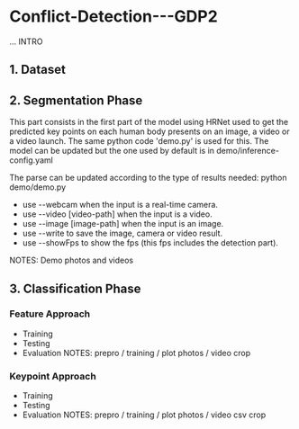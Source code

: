 # Conflict-Detection---GDP2

... INTRO

## 1. Dataset

## 2. Segmentation Phase
This part consists in the first part of the model using HRNet used to get the predicted key points on each human body presents on an image, a video or a video launch. 
The same python code 'demo.py' is used for this. The model can be updated but the one used by default is in demo/inference-config.yaml

The parse can be updated according to the type of results needed:
python demo/demo.py 
- use --webcam when the input is a real-time camera.
- use --video [video-path] when the input is a video.
- use --image [image-path] when the input is an image.
- use --write to save the image, camera or video result.
- use --showFps to show the fps (this fps includes the detection part).

NOTES: Demo photos and videos 

## 3. Classification Phase
### Feature Approach
- Training
- Testing
- Evaluation
NOTES: prepro / training / plot photos / video
crop

### Keypoint Approach
- Training
- Testing
- Evaluation
NOTES: prepro / training / plot photos / video
csv
crop
